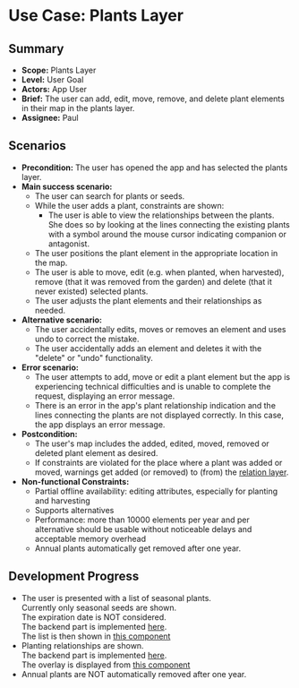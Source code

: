 # Use Case: Plants Layer

## Summary

- **Scope:** Plants Layer
- **Level:** User Goal
- **Actors:** App User
- **Brief:** The user can add, edit, move, remove, and delete plant elements in their map in the plants layer.
- **Assignee:** Paul

## Scenarios

- **Precondition:**
  The user has opened the app and has selected the plants layer.
- **Main success scenario:**
  - The user can search for plants or seeds.
  - While the user adds a plant, constraints are shown:
    - The user is able to view the relationships between the plants.
      She does so by looking at the lines connecting the existing plants with a symbol around the mouse cursor indicating companion or antagonist.
  - The user positions the plant element in the appropriate location in the map.
  - The user is able to move, edit (e.g. when planted, when harvested), remove (that it was removed from the garden) and delete (that it never existed) selected plants.
  - The user adjusts the plant elements and their relationships as needed.
- **Alternative scenario:**
  - The user accidentally edits, moves or removes an element and uses undo to correct the mistake.
  - The user accidentally adds an element and deletes it with the "delete" or "undo" functionality.
- **Error scenario:**
  - The user attempts to add, move or edit a plant element but the app is experiencing technical difficulties and is unable to complete the request, displaying an error message.
  - There is an error in the app's plant relationship indication and the lines connecting the plants are not displayed correctly. In this case, the app displays an error message.
- **Postcondition:**
  - The user's map includes the added, edited, moved, removed or deleted plant element as desired.
  - If constraints are violated for the place where a plant was added or moved, warnings get added (or removed) to (from) the [relation layer](../assigned/relation_layer.md).
- **Non-functional Constraints:**
  - Partial offline availability: editing attributes, especially for planting and harvesting
  - Supports alternatives
  - Performance: more than 10000 elements per year and per alternative should be usable without noticeable delays and acceptable memory overhead
  - Annual plants automatically get removed after one year.

## Development Progress

- The user is presented with a list of seasonal plants.  
  Currently only seasonal seeds are shown.  
  The expiration date is NOT considered.  
  The backend part is implemented [here](https://github.com/ElektraInitiative/PermaplanT/blob/9927a132de09377baad47237f3048939f84c568b/backend/src/controller/planting_suggestions.rs).  
  The list is then shown in [this component](https://github.com/ElektraInitiative/PermaplanT/blob/9927a132de09377baad47237f3048939f84c568b/frontend/src/features/map_planning/layers/plant/components/PlantSuggestionList.tsx)
- Planting relationships are shown.  
  The backend part is implemented [here](https://github.com/ElektraInitiative/PermaplanT/blob/9927a132de09377baad47237f3048939f84c568b/backend/src/controller/plant_layer.rs).  
  The overlay is displayed from [this component](https://github.com/ElektraInitiative/PermaplanT/blob/9927a132de09377baad47237f3048939f84c568b/frontend/src/features/map_planning/layers/plant/components/PlantLayerRelationsOverlay.tsx)
- Annual plants are NOT automatically removed after one year.
